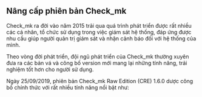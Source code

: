 ## Nâng cấp phiên bản Check_mk

Check_mk ra đời vào năm 2015 trải qua quá trình phát triển được rất nhiều các cá nhân, tổ chức sử dụng trong việc giám sát hệ thống, đáp ứng được nhu cầu giúp người quản trị giám sát và nhận cảnh báo đối với hệ thống của mình.

Theo vòng đời phát triển, đội ngũ phát triển của Check_mk thường xuyên đưa ra các bản vá và công bố version mới mang lại những tính năng, trải nghiệm tốt hơn cho người sử dụng.

Ngày 25/09/2019, phiên bản Check_mk Raw Edition (CRE) 1.6.0 dược công bố chính thức với rất nhiều tính năng nổi bật như:
